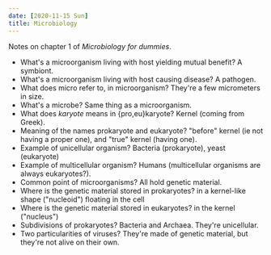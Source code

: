 ```yaml
---
date: [2020-11-15 Sun]
title: Microbiology
---
```


Notes on chapter 1 of *Microbiology for dummies*.

-   What's a microorganism living with host yielding mutual benefit?
    A symbiont.
-   What's a microorganism living with host causing disease? A
    pathogen.
-   What does micro refer to, in microorganism? They're a few
    micrometers in size.
-   What's a microbe? Same thing as a microorganism.
-   What does *karyote* means in {pro,eu}karyote? Kernel (coming from
    Greek).
-   Meaning of the names prokaryote and eukaryote? "before" kernel (ie not having a proper one), and "true" kernel (having one).
-   Example of unicellular organism?   Bacteria (prokaryote), yeast (eukaryote)
-   Example of multicellular organism? Humans (multicellular organisms are always eukaryotes?).
-   Common point of microorganisms? All hold genetic material.
-   Where is the genetic material stored in prokaryotes? in a
    kernel-like shape ("nucleoid") floating in the cell
-   Where is the genetic material stored in eukaryotes? in the kernel
    ("nucleus")
-   Subdivisions of prokaryotes? Bacteria and Archaea. They're
    unicellular.
-   Two particularities of viruses? They're made of genetic material,
    but they're not alive on their own.
